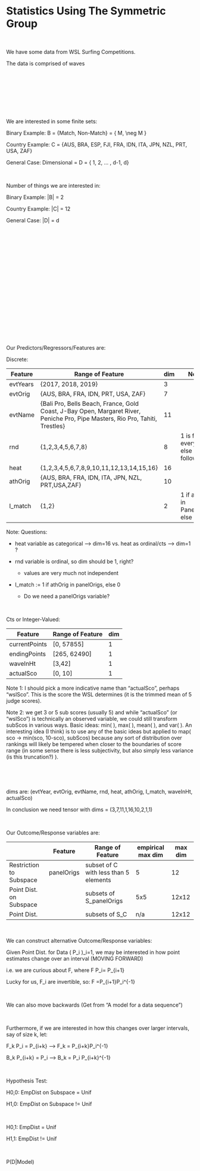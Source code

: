 Statistics Using The Symmetric Group
====================================

 

We have some data from WSL Surfing Competitions.

The data is comprised of waves

 

 

 

 

We are interested in some finite sets:

Binary Example: B = {Match, Non-Match} = { M, \\neg M }

Country Example: C = {AUS, BRA, ESP, FJI, FRA, IDN, ITA, JPN, NZL, PRT, USA,
ZAF}

General Case: Dimensional = D = { 1, 2, … , d-1, d}

 

Number of things we are interested in:

Binary Example: \|B\| = 2

Country Example: \|C\| = 12

General Case: \|D\| = d

 

 

 

 

 

 

 

 

 

 

Our Predictors/Regressors/Features are:

Discrete:

| Feature  | Range of Feature                                                                                                              | dim | Notes                               |
|----------|-------------------------------------------------------------------------------------------------------------------------------|-----|-------------------------------------|
| evtYears | {2017, 2018, 2019}                                                                                                            | 3   |                                     |
| evtOrig  | {AUS, BRA, FRA, IDN, PRT, USA, ZAF}                                                                                           | 7   |                                     |
| evtName  | {Bali Pro, Bells Beach, France, Gold Coast, J-Bay Open, Margaret River, Peniche Pro, Pipe Masters, Rio Pro, Tahiti, Trestles} | 11  |                                     |
| rnd      | {1,2,3,4,5,6,7,8}                                                                                                             | 8   | 1 is final, everything else follows |
| heat     | {1,2,3,4,5,6,7,8,9,10,11,12,13,14,15,16}                                                                                      | 16  |                                     |
| athOrig  | {AUS, BRA, FRA, IDN, ITA, JPN, NZL, PRT,USA,ZAF}                                                                              | 10  |                                     |
| I_match  | {1,2}                                                                                                                         | 2   | 1 if athOrig in PanelOrigs, else 2  |

Note: Questions:

-   heat variable as categorical —\> dim=16 vs. heat as ordinal/cts —\> dim=1 ?

-   rnd variable is ordinal, so dim should be 1, right?

    -   values are very much not independent

-   I_match := 1 if athOrig in panelOrigs, else 0

    -   Do we need a panelOrigs variable?

 

Cts or Integer-Valued:

| Feature       | Range of Feature | dim |
|---------------|------------------|-----|
| currentPoints | [0, 57855]       | 1   |
| endingPoints  | [265, 62490]     | 1   |
| waveInHt      | [3,42]           | 1   |
| actualSco     | [0, 10]          | 1   |

Note 1: I should pick a more indicative name than “actualSco”, perhaps “wslSco”.
This is the score the WSL determines (it is the trimmed mean of 5 judge scores).

Note 2: we get 3 or 5 sub scores (usually 5) and while “actualSco” (or “wslSco”)
is technically an observed variable, we could still transform subScos in various
ways. Basic ideas: min( ), max( ), mean( ), and var( ). An interesting idea (I
think) is to use any of the basic ideas but applied to map( sco -\> min(sco,
10-sco), subScos) because any sort of distribution over rankings will likely be
tempered when closer to the boundaries of score range (in some sense there is
less subjectivity, but also simply less variance (is this truncation?) ).

 

 

dims are: (evtYear, evtOrig, evtName, rnd, heat, athOrig, I_match, waveInHt,
actualSco)

In conclusion we need tensor with dims = (3,7,11,1,16,10,2,1,1)

 

Our Outcome/Response variables are:

|                         | Feature    | Range of Feature                      | empirical max dim | max dim |
|-------------------------|------------|---------------------------------------|-------------------|---------|
| Restriction to Subspace | panelOrigs | subset of C with less than 5 elements | 5                 | 12      |
| Point Dist. on Subspace |            | subsets of S_panelOrigs               | 5x5               | 12x12   |
| Point Dist.             |            | subsets of S_C                        | n/a               | 12x12   |

 

We can construct alternative Outcome/Response variables:

Given Point Dist. for Data ( P_i )_i=1, we may be interested in how point
estimates change over an interval (MOVING FORWARD)

i.e. we are curious about F, where F P_i= P_{i+1}

Lucky for us, F_i are invertible, so: F =P_{i+1}P_i\^{-1}

 

We can also move backwards (Get from “A model for a data sequence”)

 

Furthermore, if we are interested in how this changes over larger intervals, say
of size k, let:

F_k P_i = P_{i+k} —\> F_k = P_{i+k}P_i\^{-1}

B_k P_{i+k} = P_i —\> B_k = P_i P_{i+k}\^{-1}

 

Hypothesis Test:

H0,0: EmpDist on Subspace = Unif

H1,0: EmpDist on Subspace != Unif

 

H0,1: EmpDist = Unif

H1,1: EmpDist != Unif

 

P(D\|Model)

 

 

 

 
